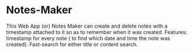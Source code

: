 # Notes-Maker
This Web App (or) Notes Maker can create and delete notes with a timestamp attached to it so as to remember when it was created.
Features: timestamp for every note ( to find which date and time the note was created). 
          Fast-search for either title or content search.
          
